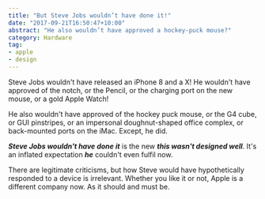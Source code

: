 ```yaml
---
title: "But Steve Jobs wouldn’t have done it!"
date: "2017-09-21T16:50:47+10:00"
abstract: "He also wouldn’t have approved a hockey-puck mouse?"
category: Hardware
tag:
- apple
- design
---
```

Steve Jobs wouldn't have released an iPhone 8 and a X! He wouldn't have approved of the notch, or the Pencil, or the charging port on the new mouse, or a gold Apple Watch!

He also wouldn't have approved of the hockey puck mouse, or the G4 cube, or GUI pinstripes, or an impersonal doughnut-shaped office complex, or back-mounted ports on the iMac. Except, he did.

***Steve Jobs wouldn't have done it*** is the new ***this wasn't designed well***. It's an inflated expectation ***he*** couldn't even fulfil now.

There are legitimate criticisms, but how Steve would have hypothetically responded to a device is irrelevant. Whether you like it or not, Apple is a different company now. As it should and must be.

